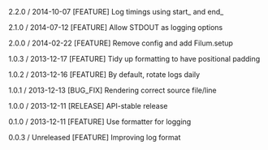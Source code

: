 2.2.0 / 2014-10-07
[FEATURE] Log timings using start_ and end_

2.1.0 / 2014-07-12
[FEATURE] Allow STDOUT as logging options

2.0.0 / 2014-02-22
[FEATURE] Remove config and add Filum.setup

1.0.3 / 2013-12-17
[FEATURE] Tidy up formatting to have positional padding 

1.0.2 / 2013-12-16
[FEATURE] By default, rotate logs daily 

1.0.1 / 2013-12-13
[BUG_FIX] Rendering correct source file/line 

1.0.0 / 2013-12-11
[RELEASE] API-stable release

0.1.0 / 2013-12-11
[FEATURE] Use formatter for logging

0.0.3 / Unreleased
[FEATURE] Improving log format

